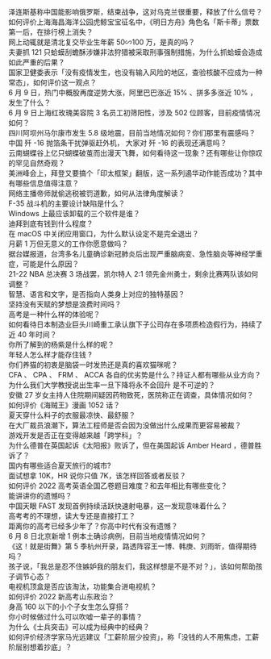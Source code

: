 泽连斯基称中国能影响俄罗斯，结束战争，这对乌克兰很重要，释放了什么信号？  
如何评价上海海昌海洋公园虎鲸宝宝征名中，《明日方舟》角色名「斯卡蒂」票数第一后，在排行榜上消失？  
网上动辄就是清北复交毕业生年薪 50∽100 万，是真的吗？  
夫妻抓 121 只蛤蟆刮蟾酥涉嫌非法狩猎被采取刑事强制措施，为什么抓蛤蟆会造成如此严重的后果？  
国家卫健委表示「没有疫情发生，也没有输入风险的地区，查验核酸不应成为一种常态」，如何评价这一观点？  
6 月 9 日，热门中概股再度逆势大涨，阿里巴巴涨近 15% 、拼多多涨近 10% ，发生了什么？  
6 月 9 日上海红玫瑰美容院 3 名员工初筛阳性，涉及 502 位顾客，目前疫情情况如何？  
四川阿坝州马尔康市发生 5.8 级地震，目前当地情况如何？你们那里有震感吗？  
中国 歼 -16 抛箔条干扰弹驱赶外机， 大家对 歼 -16 的表现还满意吗？  
云南蝴蝶谷上亿只蝴蝶破茧而出漫天飞舞，如何看待这一现象？还有哪些让你惊叹的罕见自然奇观？  
美洲峰会上，拜登又要搞个「印太框架」翻版，这一系列遏华动作能否成功？其中有哪些信息值得注意？  
网络主播帝师就偷逃税被罚道歉，如何从法律角度解读？  
F-35 战斗机的主要设计缺陷是什么？  
Windows 上最应该卸载的三个软件是谁？  
迪拜到底有钱到什么程度？  
在 macOS 中关闭应用窗口，为什么默认设定不是完全退出？  
月薪 1 万但无意义的工作你愿意做吗？  
据台媒报道，台湾多名儿童确诊新冠肺炎后出现严重脑病变、急性脑炎等神经学重症，可能是什么原因？  
21-22 NBA 总决赛 3 场战罢，凯尔特人 2:1 领先金州勇士，剩余比赛两队该如何调整？  
智慧、语言和文字，是否指向人类身上对应的独特基因？  
坚持没有天赋的梦想是浪费时间吗？  
高考是一种什么样的体验呢？  
如何看待日本制造业巨头川崎重工承认旗下子公司存在多项质检造假行为，持续了近 40 年时间？  
你所了解到的杨紫是什么样的呢？  
年轻人怎么样才能存住钱 ?  
你们养猫的初衷是脑袋一时发热还是真的喜欢猫咪呢？  
CFA 、 CPA 、 FRM 、 ACCA 各自的优劣势是什么？持证人都有哪些从业方向？  
为什么我们大学教授说出生率一旦下降将永不会回升 是不可逆的？  
安徽 27 岁女主持人住院期间疑因药物致死，医院称正在调查，具体情况如何？  
如何评价《海贼王》漫画 1052 话？  
夏天穿什么料子的衣服最凉快、最舒服？  
在大厂裁员浪潮下，算法工程师是否会因为没做出什么成果而更容易被裁？  
游戏开发是否正在变得越来越「跨学科」？  
为什么德普在英国起诉《太阳报》败诉了，但在美国起诉 Amber Heard ，德普胜诉了？  
国内有哪些适合夏天旅行的城市?  
面试想拿 10K，HR 说你只值 7K，该怎样回答或者反驳？  
如何评价 2022 高考英语全国乙卷题目难度？和去年相比有哪些变化？  
能讲讲你的遗憾吗？  
中国天眼 FAST 发现首例持续活跃快速射电暴，这一发现意味着什么？  
高考考的不理想，读大专还是直接打工？  
距离你的高考已经多少年了？你高中时代有没有遗憾？  
6 月 8 日北京新增 1 例本土确诊病例，目前当地疫情情况如何？  
《这！就是街舞》第 5 季杭州开录，路透阵容王一博、韩庚、刘雨昕，值得期待吗？  
孩子说，「我总是忍不住嫉妒我的朋友们，我这样想是不是不对？」，该如何帮助孩子调节心态？  
电视机顶盒是否应该淘汰，功能集合进电视机？  
如何评价 2022 新高考山东政治？  
身高 160 以下的小个子女生怎么穿搭？  
你小时候做过什么可以吹嘘一辈子的事情？  
为什么《士兵突击》可以成为经典中的经典？  
如何评价经济学家马光远建议「工薪阶层少投资」，称「没钱的人不用焦虑，工薪阶层别想着抄底」？  
